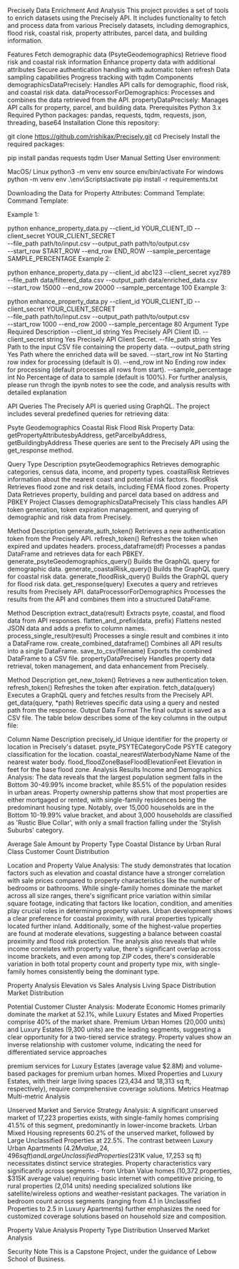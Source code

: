 Precisely Data Enrichment And Analysis
This project provides a set of tools to enrich datasets using the Precisely API. It includes functionality to fetch and process data from various Precisely datasets, including demographics, flood risk, coastal risk, property attributes, parcel data, and building information.

Features
Fetch demographic data (PsyteGeodemographics)
Retrieve flood risk and coastal risk information
Enhance property data with additional attributes
Secure authentication handling with automatic token refresh
Data sampling capabilities
Progress tracking with tqdm
Components
demographicsDataPrecisely: Handles API calls for demographic, flood risk, and coastal risk data.
dataProcessorForDemographics: Processes and combines the data retrieved from the API.
propertyDataPrecisely: Manages API calls for property, parcel, and building data.
Prerequisites
Python 3.x
Required Python packages: pandas, requests, tqdm, requests, json, threading, base64
Installation
Clone this repository:

git clone https://github.com/rishikax/Precisely.git
cd Precisely
Install the required packages:

pip install pandas requests tqdm
User Manual
Setting User environment:

MacOS/ Linux
python3 -m venv env
source env/bin/activate
For windows
python -m venv env
.\env\Scripts\activate
pip install -r requirements.txt

Downloading the Data for Property Attributes: Command Template:
Command Template:

Example 1:

python enhance_property_data.py --client_id YOUR_CLIENT_ID --client_secret YOUR_CLIENT_SECRET \
--file_path path/to/input.csv --output_path path/to/output.csv \
--start_row START_ROW --end_row END_ROW --sample_percentage SAMPLE_PERCENTAGE
Example 2:

python enhance_property_data.py --client_id abc123 --client_secret xyz789 \
--file_path data/filtered_data.csv --output_path data/enriched_data.csv \
--start_row 15000 --end_row 20000 --sample_percentage 100
Example 3:

python enhance_property_data.py --client_id YOUR_CLIENT_ID --client_secret YOUR_CLIENT_SECRET \
--file_path path/to/input.csv --output_path path/to/output.csv \
--start_row 1000 --end_row 2000 --sample_percentage 80
Argument	Type	Required	Description
--client_id	string	Yes	Precisely API Client ID.
--client_secret	string	Yes	Precisely API Client Secret.
--file_path	string	Yes	Path to the input CSV file containing the property data.
--output_path	string	Yes	Path where the enriched data will be saved.
--start_row	int	No	Starting row index for processing (default is 0).
--end_row	int	No	Ending row index for processing (default processes all rows from start).
--sample_percentage	int	No	Percentage of data to sample (default is 100%).
For further analysis, please run throgh the ipynb notes to see the code, and analysis results with detailed explanation

API Queries
The Precisely API is queried using GraphQL. The project includes several predefined queries for retrieving data:

Psyte Geodemographics
Coastal Risk
Flood Risk
Property Data: getPropertyAttributesbyAddress, getParcelbyAddress, getBuildingbyAddress
These queries are sent to the Precisely API using the get_response method.

Query Type	Description
psyteGeodemographics	Retrieves demographic categories, census data, income, and property types.
coastalRisk	Retrieves information about the nearest coast and potential risk factors.
floodRisk	Retrieves flood zone and risk details, including FEMA flood zones.
Property Data	Retrieves property, building and parcel data based on address and PBKEY
Project Classes
demographicsDataPrecisely
This class handles API token generation, token expiration management, and querying of demographic and risk data from Precisely.

Method	Description
generate_auth_token()	Retrieves a new authentication token from the Precisely API.
refresh_token()	Refreshes the token when expired and updates headers.
process_dataframe(df)	Processes a pandas DataFrame and retrieves data for each PBKEY.
generate_psyteGeodemographics_query()	Builds the GraphQL query for demographic data.
generate_coastalRisk_query()	Builds the GraphQL query for coastal risk data.
generate_floodRisk_query()	Builds the GraphQL query for flood risk data.
get_response(query)	Executes a query and retrieves results from Precisely API.
dataProcessorForDemographics
Processes the results from the API and combines them into a structured DataFrame.

Method	Description
extract_data(result)	Extracts psyte, coastal, and flood data from API responses.
flatten_and_prefix(data, prefix)	Flattens nested JSON data and adds a prefix to column names.
process_single_result(result)	Processes a single result and combines it into a DataFrame row.
create_combined_dataframe()	Combines all API results into a single DataFrame.
save_to_csv(filename)	Exports the combined DataFrame to a CSV file.
propertyDataPrecisely
Handles property data retrieval, token management, and data enhancement from Precisely.

Method	Description
get_new_token()	Retrieves a new authentication token.
refresh_token()	Refreshes the token after expiration.
fetch_data(query)	Executes a GraphQL query and fetches results from the Precisely API.
get_data(query, *path)	Retrieves specific data using a query and nested path from the response.
Output Data Format
The final output is saved as a CSV file. The table below describes some of the key columns in the output file:

Column Name	Description
precisely_id	Unique identifier for the property or location in Precisely's dataset.
psyte_PSYTECategoryCode	PSYTE category classification for the location.
coastal_nearestWaterbodyName	Name of the nearest water body.
flood_floodZoneBaseFloodElevationFeet	Elevation in feet for the base flood zone.
Analysis Results
Income and Demographics Analysis:
The data reveals that the largest population segment falls in the Bottom 30-49.99% income bracket, while 85.5% of the population resides in urban areas. Property ownership patterns show that most properties are either mortgaged or rented, with single-family residences being the predominant housing type. Notably, over 15,000 households are in the Bottom 10-19.99% value bracket, and about 3,000 households are classified as 'Rustic Blue Collar', with only a small fraction falling under the 'Stylish Suburbs' category.

Average Sale Amount by Property Type Coastal Distance by Urban Rural Class Customer Count Distribution

Location and Property Value Analysis:
The study demonstrates that location factors such as elevation and coastal distance have a stronger correlation with sale prices compared to property characteristics like the number of bedrooms or bathrooms. While single-family homes dominate the market across all size ranges, there's significant price variation within similar square footage, indicating that factors like location, condition, and amenities play crucial roles in determining property values. Urban development shows a clear preference for coastal proximity, with rural properties typically located further inland. Additionally, some of the highest-value properties are found at moderate elevations, suggesting a balance between coastal proximity and flood risk protection. The analysis also reveals that while income correlates with property value, there's significant overlap across income brackets, and even among top ZIP codes, there's considerable variation in both total property count and property type mix, with single-family homes consistently being the dominant type.

Property Analysis
Elevation vs Sales Analysis Living Space Distribution Market Distribution

Potential Customer Cluster Analysis:
Moderate Economic Homes primarily dominate the market at 52.1%, while Luxury Estates and Mixed Properties comprise 40% of the market share. Premium Urban Homes (20,000 units) and Luxury Estates (9,300 units) are the leading segments, suggesting a clear opportunity for a two-tiered service strategy. Property values show an inverse relationship with customer volume, indicating the need for differentiated service approaches

premium services for Luxury Estates (average value $2.8M) and volume-based packages for premium urban homes. Mixed Properties and Luxury Estates, with their large living spaces (23,434 and 18,313 sq ft, respectively), require comprehensive coverage solutions.
Metrics Heatmap Multi-metric Analysis

Unserved Market and Service Strategy Analysis:
A significant unserved market of 17,223 properties exists, with single-family homes comprising 41.5% of this segment, predominantly in lower-income brackets. Urban Mixed Housing represents 60.2% of the unserved market, followed by Large Unclassified Properties at 22.5%. The contrast between Luxury Urban Apartments ($4.2M value, 24,496 sq ft) and Large Unclassified Properties ($231K value, 17,253 sq ft) necessitates distinct service strategies. Property characteristics vary significantly across segments - from Urban Value homes (10,372 properties, $315K average value) requiring basic internet with competitive pricing, to rural properties (2,014 units) needing specialized solutions like satellite/wireless options and weather-resistant packages. The variation in bedroom count across segments (ranging from 4.1 in Unclassified Properties to 2.5 in Luxury Apartments) further emphasizes the need for customized coverage solutions based on household size and composition.

Property Value Analysis Property Type Distribution Unserved Market Analysis

Security Note
This is a Capstone Project, under the guidance of Lebow School of Business.
